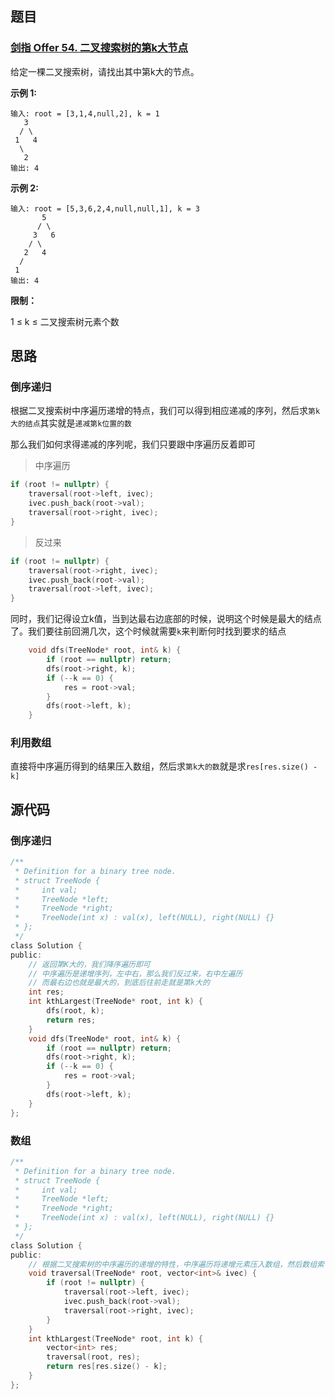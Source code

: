 ## 题目

### [剑指 Offer 54. 二叉搜索树的第k大节点](https://leetcode-cn.com/problems/er-cha-sou-suo-shu-de-di-kda-jie-dian-lcof/)

给定一棵二叉搜索树，请找出其中第k大的节点。

 

**示例 1:**

```
输入: root = [3,1,4,null,2], k = 1
   3
  / \
 1   4
  \
   2
输出: 4
```

**示例 2:**

```
输入: root = [5,3,6,2,4,null,null,1], k = 3
       5
      / \
     3   6
    / \
   2   4
  /
 1
输出: 4
```

 

**限制：**

1 ≤ k ≤ 二叉搜索树元素个数

## 思路

### **倒序递归**

根据二叉搜索树中序遍历递增的特点，我们可以得到相应递减的序列，然后求`第k大的结点`其实就是`递减第k位置的数`

那么我们如何求得递减的序列呢，我们只要跟中序遍历反着即可

> 中序遍历

```C
if (root != nullptr) {
    traversal(root->left, ivec);
    ivec.push_back(root->val);
    traversal(root->right, ivec);
}
```

> 反过来

```C
if (root != nullptr) {
    traversal(root->right, ivec);   
    ivec.push_back(root->val);
    traversal(root->left, ivec);
}
```

同时，我们记得设立k值，当到达最右边底部的时候，说明这个时候是最大的结点了。我们要往前回溯几次，这个时候就需要`k`来判断何时找到要求的结点

```C
    void dfs(TreeNode* root, int& k) {
        if (root == nullptr) return;
        dfs(root->right, k);
        if (--k == 0) {
            res = root->val;
        }
        dfs(root->left, k);
    }
```

### 利用数组

直接将中序遍历得到的结果压入数组，然后求`第k大的数`就是求`res[res.size() - k]`

## 源代码

### 倒序递归

```C
/**
 * Definition for a binary tree node.
 * struct TreeNode {
 *     int val;
 *     TreeNode *left;
 *     TreeNode *right;
 *     TreeNode(int x) : val(x), left(NULL), right(NULL) {}
 * };
 */
class Solution {
public:
    // 返回第K大的，我们降序遍历即可
    // 中序遍历是递增序列，左中右，那么我们反过来，右中左遍历
    // 而最右边也就是最大的，到底后往前走就是第k大的
    int res;
    int kthLargest(TreeNode* root, int k) {
        dfs(root, k);
        return res;
    }
    void dfs(TreeNode* root, int& k) {
        if (root == nullptr) return;
        dfs(root->right, k);
        if (--k == 0) {
            res = root->val;
        }
        dfs(root->left, k);
    }
};
```

### 数组

```C
/**
 * Definition for a binary tree node.
 * struct TreeNode {
 *     int val;
 *     TreeNode *left;
 *     TreeNode *right;
 *     TreeNode(int x) : val(x), left(NULL), right(NULL) {}
 * };
 */
class Solution {
public:
    // 根据二叉搜索树的中序遍历的递增的特性，中序遍历将递增元素压入数组，然后数组索引即可
    void traversal(TreeNode* root, vector<int>& ivec) {
        if (root != nullptr) {
            traversal(root->left, ivec);
            ivec.push_back(root->val);
            traversal(root->right, ivec);
        }
    }
    int kthLargest(TreeNode* root, int k) {
        vector<int> res;
        traversal(root, res);
        return res[res.size() - k];
    }
};
```


